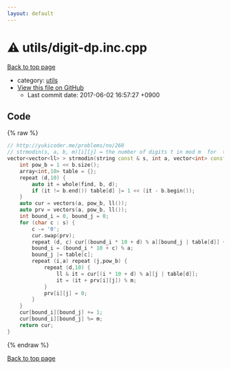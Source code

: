 ```yaml
---
layout: default
---
```


<!-- mathjax config similar to math.stackexchange -->
<script type="text/javascript" async
  src="https://cdnjs.cloudflare.com/ajax/libs/mathjax/2.7.5/MathJax.js?config=TeX-MML-AM_CHTML">
</script>
<script type="text/x-mathjax-config">
  MathJax.Hub.Config({
    TeX: { equationNumbers: { autoNumber: "AMS" }},
    tex2jax: {
      inlineMath: [ ['$','$'] ],
      processEscapes: true
    },
    "HTML-CSS": { matchFontHeight: false },
    displayAlign: "left",
    displayIndent: "2em"
  });
</script>

<script type="text/javascript" src="https://cdnjs.cloudflare.com/ajax/libs/jquery/3.4.1/jquery.min.js"></script>
<script src="https://cdn.jsdelivr.net/npm/jquery-balloon-js@1.1.2/jquery.balloon.min.js" integrity="sha256-ZEYs9VrgAeNuPvs15E39OsyOJaIkXEEt10fzxJ20+2I=" crossorigin="anonymous"></script>
<script type="text/javascript" src="../../assets/js/copy-button.js"></script>
<link rel="stylesheet" href="../../assets/css/copy-button.css" />


# :warning: utils/digit-dp.inc.cpp
<a href="../../index.html">Back to top page</a>

* category: <a href="../../index.html#2b3583e6e17721c54496bd04e57a0c15">utils</a>
* <a href="{{ site.github.repository_url }}/blob/master/utils/digit-dp.inc.cpp">View this file on GitHub</a>
    - Last commit date: 2017-06-02 16:57:27 +0900




## Code
{% raw %}
```cpp
// http://yukicoder.me/problems/no/260
// strmodin(s, a, b, m)[i][j] = the number of digits t in mod m  for  t \le s, i = t \bmod \prod a and t contains digits j \subset b
vector<vector<ll> > strmodin(string const & s, int a, vector<int> const & b, ll m) {
    int pow_b = 1 << b.size();
    array<int,10> table = {};
    repeat (d,10) {
        auto it = whole(find, b, d);
        if (it != b.end()) table[d] |= 1 << (it - b.begin());
    }
    auto cur = vectors(a, pow_b, ll());
    auto prv = vectors(a, pow_b, ll());
    int bound_i = 0, bound_j = 0;
    for (char c : s) {
        c -= '0';
        cur.swap(prv);
        repeat (d, c) cur[(bound_i * 10 + d) % a][bound_j | table[d]] += 1;
        bound_i = (bound_i * 10 + c) % a;
        bound_j |= table[c];
        repeat (i,a) repeat (j,pow_b) {
            repeat (d,10) {
                ll & it = cur[(i * 10 + d) % a][j | table[d]];
                it = (it + prv[i][j]) % m;
            }
            prv[i][j] = 0;
        }
    }
    cur[bound_i][bound_j] += 1;
    cur[bound_i][bound_j] %= m;
    return cur;
}

```
{% endraw %}

<a href="../../index.html">Back to top page</a>

